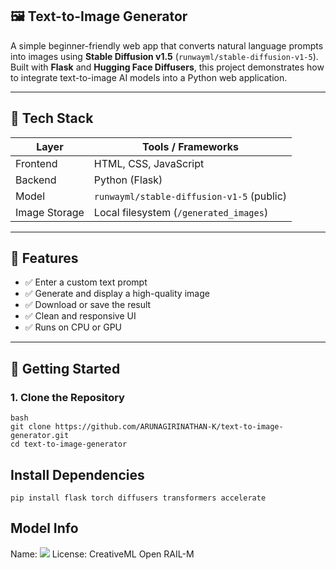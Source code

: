 ## 🖼️ Text-to-Image Generator

A simple beginner-friendly web app that converts natural language prompts into images using **Stable Diffusion v1.5** (`runwayml/stable-diffusion-v1-5`). Built with **Flask** and **Hugging Face Diffusers**, this project demonstrates how to integrate text-to-image AI models into a Python web application.

---

## 🔧 Tech Stack

| Layer         | Tools / Frameworks                         |
| ------------- | ------------------------------------------ |
| Frontend      | HTML, CSS, JavaScript                      |
| Backend       | Python (Flask)                             |
| Model         | `runwayml/stable-diffusion-v1-5` (public)  |
| Image Storage | Local filesystem (`/generated_images`)     |

---

## 📸 Features

- ✅ Enter a custom text prompt
- ✅ Generate and display a high-quality image
- ✅ Download or save the result
- ✅ Clean and responsive UI
- ✅ Runs on CPU or GPU

---

## 🚀 Getting Started

### 1. Clone the Repository

```
bash
git clone https://github.com/ARUNAGIRINATHAN-K/text-to-image-generator.git
cd text-to-image-generator
```
## Install Dependencies

```
pip install flask torch diffusers transformers accelerate
```

## Model Info

Name: ![](runwayml/stable-diffusion-v1-5)
License: CreativeML Open RAIL-M


